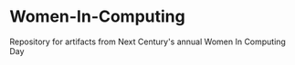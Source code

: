 Women-In-Computing
==================

Repository for artifacts from Next Century's annual Women In Computing Day
